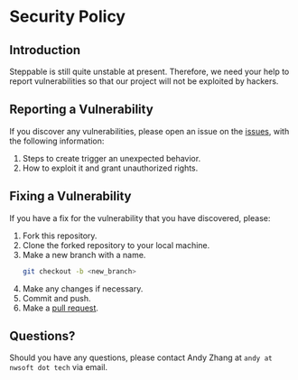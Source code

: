 # Security Policy

## Introduction

Steppable is still quite unstable at present. Therefore, we need your help to report vulnerabilities so that
our project will not be exploited by hackers.

## Reporting a Vulnerability

If you discover any vulnerabilities, please open an issue on the [issues](https://github.com/ZCG-coder/Steppable/issues),
with the following information:

1. Steps to create trigger an unexpected behavior.
2. How to exploit it and grant unauthorized rights.

## Fixing a Vulnerability

If you have a fix for the vulnerability that you have discovered, please:

1. Fork this repository.
2. Clone the forked repository to your local machine.
3. Make a new branch with a name.
   ```bash
   git checkout -b <new_branch>
   ```
5. Make any changes if necessary.
6. Commit and push.
7. Make a [pull request](https://github.com/ZCG-coder/Steppable/pulls).

## Questions?

Should you have any questions, please contact Andy Zhang at `andy at nwsoft dot tech` via email.
